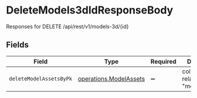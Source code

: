 # DeleteModels3dIdResponseBody

Responses for DELETE /api/rest/v1/models-3d/{id}


## Fields

| Field                                                                   | Type                                                                    | Required                                                                | Description                                                             |
| ----------------------------------------------------------------------- | ----------------------------------------------------------------------- | ----------------------------------------------------------------------- | ----------------------------------------------------------------------- |
| `deleteModelAssetsByPk`                                                 | [operations.ModelAssets](../../../sdk/models/operations/modelassets.md) | :heavy_minus_sign:                                                      | columns and relationships of "model_assets"                             |
